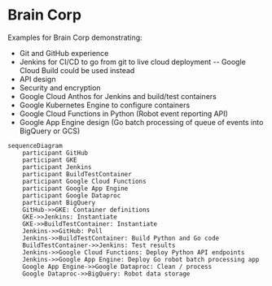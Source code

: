 # Brain Corp
Examples for Brain Corp demonstrating:

- Git and GitHub experience
- Jenkins for CI/CD to go from git to live cloud deployment
  -- Google Cloud Build could be used instead
- API design
- Security and encryption
- Google Cloud Anthos for Jenkins and build/test containers
- Google Kubernetes Engine to configure containers
- Google Cloud Functions in Python (Robot event reporting API)
- Google App Engine design (Go batch processing of queue of events into BigQuery or GCS)

```mermaid
sequenceDiagram
    participant GitHub
    participant GKE
    participant Jenkins
    participant BuildTestContainer
    participant Google Cloud Functions
    participant Google App Engine
    participant Google Dataproc
    participant BigQuery
    GitHub->>GKE: Container definitions
    GKE->>Jenkins: Instantiate
    GKE->>BuildTestContainer: Instantiate
    Jenkins->>GitHub: Poll
    Jenkins->>BuildTestContainer: Build Python and Go code
    BuildTestContainer->>Jenkins: Test results
    Jenkins->>Google Cloud Functions: Deploy Python API endpoints
    Jenkins->>Google App Engine: Deploy Go robot batch processing app
    Google App Engine->>Google Dataproc: Clean / process
    Google Dataproc->>BigQuery: Robot data storage
```
